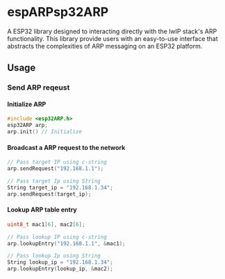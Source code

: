 # espARPsp32ARP

A ESP32 library designed to interacting directly with the lwIP stack's ARP functionality. This library provide users with an easy-to-use interface that abstracts the complexities of ARP messaging on an ESP32 platform.


## Usage 

### Send ARP reqeust
#### Initialize ARP
``` C++
#include <esp32ARP.h>
esp32ARP arp;
arp.init() // Initialize
```
#### Broadcast a ARP request to the network
``` C++
// Pass target IP using c-string
arp.sendRequest("192.168.1.1"); 

// Pass target Ip using String
String target_ip = "192.168.1.34";
arp.sendRequest(target_ip);
```

#### Lookup ARP table entry
``` C++
uint8_t mac1[6], mac2[6];

// Pass lookup IP using c-string
arp.lookupEntry("192.168.1.1", &mac1);

// Pass lookup Ip using String
String lookup_ip = "192.168.1.34";
arp.lookupEntry(lookup_ip, &mac2);     
```
